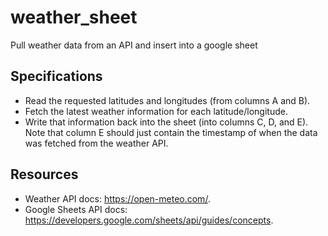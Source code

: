 # weather_sheet
 Pull weather data from an API and insert into a google sheet

## Specifications
- Read the requested latitudes and longitudes (from columns A and B).
- Fetch the latest weather information for each latitude/longitude.
- Write that information back into the sheet (into columns C, D, and E). Note that column E should just contain the timestamp of when the data was fetched from the weather API.

## Resources
- Weather API docs: https://open-meteo.com/.
- Google Sheets API docs: https://developers.google.com/sheets/api/guides/concepts.